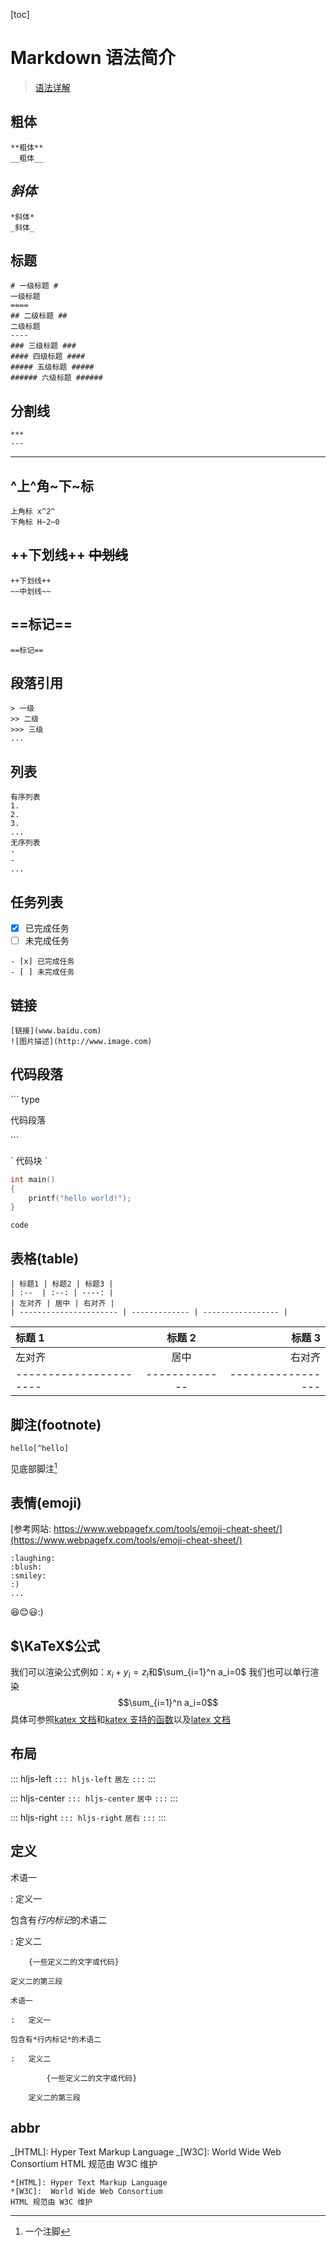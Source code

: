 [toc]

# Markdown 语法简介

> [语法详解](http://commonmark.org/help/)

## **粗体**

```
**粗体**
__粗体__
```

## _斜体_

```
*斜体*
_斜体_
```

## 标题

```
# 一级标题 #
一级标题
====
## 二级标题 ##
二级标题
----
### 三级标题 ###
#### 四级标题 ####
##### 五级标题 #####
###### 六级标题 ######
```

## 分割线

```
***
---
```

---

## ^上^角~下~标

```
上角标 x^2^
下角标 H~2~0
```

## ++下划线++ ~~中划线~~

```
++下划线++
~~中划线~~
```

## ==标记==

```
==标记==
```

## 段落引用

```
> 一级
>> 二级
>>> 三级
...
```

## 列表

```
有序列表
1.
2.
3.
...
无序列表
-
-
...
```

## 任务列表

- [x] 已完成任务
- [ ] 未完成任务

```
- [x] 已完成任务
- [ ] 未完成任务
```

## 链接

```
[链接](www.baidu.com)
![图片描述](http://www.image.com)
```

## 代码段落

\``` type

代码段落

\```

\` 代码块 \`

```c++
int main()
{
    printf("hello world!");
}
```

`code`

## 表格(table)

```
| 标题1 | 标题2 | 标题3 |
| :--  | :--: | ----: |
| 左对齐 | 居中 | 右对齐 |
| ---------------------- | ------------- | ----------------- |
```

| 标题 1                 |    标题 2     |            标题 3 |
| :--------------------- | :-----------: | ----------------: |
| 左对齐                 |     居中      |            右对齐 |
| ---------------------- | ------------- | ----------------- |

## 脚注(footnote)

```
hello[^hello]
```

见底部脚注[^hello]

[^hello]: 一个注脚

## 表情(emoji)

[参考网站: https://www.webpagefx.com/tools/emoji-cheat-sheet/](https://www.webpagefx.com/tools/emoji-cheat-sheet/)

```
:laughing:
:blush:
:smiley:
:)
...
```

:laughing::blush::smiley::)

## $\KaTeX$公式

我们可以渲染公式例如：$x_i + y_i = z_i$和$\sum_{i=1}^n a_i=0$
我们也可以单行渲染
$$\sum_{i=1}^n a_i=0$$
具体可参照[katex 文档](http://www.intmath.com/cg5/katex-mathjax-comparison.php)和[katex 支持的函数](https://github.com/Khan/KaTeX/wiki/Function-Support-in-KaTeX)以及[latex 文档](https://math.meta.stackexchange.com/questions/5020/mathjax-basic-tutorial-and-quick-reference)

## 布局

::: hljs-left
`::: hljs-left`
`居左`
`:::`
:::

::: hljs-center
`::: hljs-center`
`居中`
`:::`
:::

::: hljs-right
`::: hljs-right`
`居右`
`:::`
:::

## 定义

术语一

: 定义一

包含有*行内标记*的术语二

: 定义二

        {一些定义二的文字或代码}

    定义二的第三段

```
术语一

:   定义一

包含有*行内标记*的术语二

:   定义二

        {一些定义二的文字或代码}

    定义二的第三段

```

## abbr

_[HTML]: Hyper Text Markup Language
_[W3C]: World Wide Web Consortium
HTML 规范由 W3C 维护

```
*[HTML]: Hyper Text Markup Language
*[W3C]:  World Wide Web Consortium
HTML 规范由 W3C 维护
```
